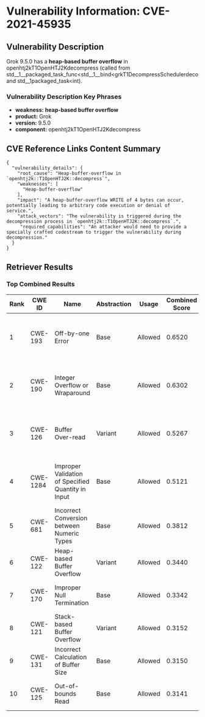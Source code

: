 # Vulnerability Information: CVE-2021-45935

## Vulnerability Description
Grok 9.5.0 has a **heap-based buffer overflow** in openhtj2kT1OpenHTJ2Kdecompress (called from std__1__packaged_task_func<std__1__bind<grkT1DecompressSchedulerdeco and std__1packaged_task<int).

### Vulnerability Description Key Phrases
- **weakness:** **heap-based buffer overflow**
- **product:** Grok
- **version:** 9.5.0
- **component:** openhtj2kT1OpenHTJ2Kdecompress

## CVE Reference Links Content Summary
```
{
  "vulnerability_details": {
    "root_cause": "Heap-buffer-overflow in `openhtj2k::T1OpenHTJ2K::decompress`",
    "weaknesses": [
      "Heap-buffer-overflow"
    ],
    "impact": "A heap-buffer-overflow WRITE of 4 bytes can occur, potentially leading to arbitrary code execution or denial of service.",
    "attack_vectors": "The vulnerability is triggered during the decompression process in `openhtj2k::T1OpenHTJ2K::decompress`.",
     "required_capabilities": "An attacker would need to provide a specially crafted codestream to trigger the vulnerability during decompression."
  }
}
```

## Retriever Results

### Top Combined Results

| Rank | CWE ID | Name | Abstraction | Usage | Combined Score | Retrievers | Individual Scores |
|------|--------|------|-------------|-------|---------------|------------|-------------------|
| 1 | CWE-193 | Off-by-one Error | Base | Allowed | 0.6520 | dense, sparse, graph | dense: 0.523, sparse: 0.110, graph: 0.915 |
| 2 | CWE-190 | Integer Overflow or Wraparound | Base | Allowed | 0.6302 | dense, sparse, graph | dense: 0.547, sparse: 0.120, graph: 0.804 |
| 3 | CWE-126 | Buffer Over-read | Variant | Allowed | 0.5267 | dense, sparse, graph | dense: 0.548, sparse: 0.115, graph: 0.645 |
| 4 | CWE-1284 | Improper Validation of Specified Quantity in Input | Base | Allowed | 0.5121 | dense, sparse, graph | dense: 0.508, sparse: 0.106, graph: 0.552 |
| 5 | CWE-681 | Incorrect Conversion between Numeric Types | Base | Allowed | 0.3812 | sparse, graph | sparse: 0.120, graph: 0.875 |
| 6 | CWE-122 | Heap-based Buffer Overflow | Variant | Allowed | 0.3440 | dense, sparse | dense: 0.588, sparse: 0.137 |
| 7 | CWE-170 | Improper Null Termination | Base | Allowed | 0.3342 | sparse, graph | sparse: 0.091, graph: 0.789 |
| 8 | CWE-121 | Stack-based Buffer Overflow | Variant | Allowed | 0.3152 | dense, sparse | dense: 0.561, sparse: 0.106 |
| 9 | CWE-131 | Incorrect Calculation of Buffer Size | Base | Allowed | 0.3150 | dense, sparse | dense: 0.510, sparse: 0.104 |
| 10 | CWE-125 | Out-of-bounds Read | Base | Allowed | 0.3141 | dense, sparse | dense: 0.512, sparse: 0.101 |

